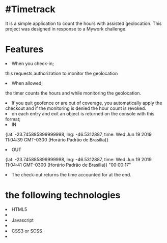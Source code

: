 <h1>#Timetrack</h1>
<p>
It is a simple application to count the hours with assisted geolocation. This project was designed in response to a Mywork challenge.
</p>

<h1>Features</h1>

<li>When you check-in;</li> 
 <p> this requests authorization to monitor the geolocation</p>

<li>When allowed;</li>
<p>the timer counts the hours and while monitoring the geolocation.</li>

<li>If you quit geofence or are out of coverage, you automatically apply the checkout and if the monitoring is denied the hour count is revoked.</li>

<li>on each entry and exit an object is returned on the console with this format;</li>

<li>IN</li>
<p>{lat: -23.745885899999998, lng: -46.5312887, time: Wed Jun 19 2019 11:04:39 GMT-0300 (Horário Padrão de Brasília)}</p>
<li>OUT</li>
<p>{lat: -23.745885899999998, lng: -46.5312887, time: Wed Jun 19 2019 11:04:41 GMT-0300 (Horário Padrão de Brasília)} "00:00:17"</p>

<li>The check-out returns the time accounted for at the end.</li>

<h1>the following technologies</h1>

<li>HTML5<li>
<li>Javascript<li>
<li>CSS3 or SCSS<li>

